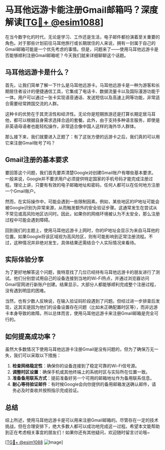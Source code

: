 # 马耳他远游卡能注册Gmail邮箱吗？深度解读[[TG💪+ @esim1088](https://t.me/s/esim1088)]

在当今数字化的时代，无论是学习、工作还是生活，电子邮件都扮演着至关重要的角色。对于那些计划前往马耳他旅行或长期居住的人来说，拥有一封属于自己的Gmail邮箱可能是一个优先考虑的事情。但是，问题来了——使用马耳他远游卡是否能够顺利注册Gmail邮箱呢？今天我们就来详细聊聊这个话题。

## 马耳他远游卡是什么？

首先，让我们简单了解一下什么是马耳他远游卡。马耳他远游卡是一种为游客和长期居住者设计的便捷通信工具，它集成了电话卡、数据流量卡以及国际漫游功能于一体。用户可以通过一张卡实现语音通话、发送短信以及高速上网等功能，非常适合需要经常跨国交流的人群。

这种卡的优势在于其灵活性和经济性。无论你是短期旅游还是打算长期定居马耳他，都可以根据自身需求选择合适的套餐。此外，由于支持多种语言服务，即使是非英语母语者也能轻松操作，非常适合像中国人这样的海外华人群体。

那么接下来，我们就要进入正题了：有了这张方便的远游卡之后，我们真的可以用它来注册Gmail账号了吗？

## Gmail注册的基本要求

要回答这个问题，我们首先要弄清楚Google对创建Gmail账户有哪些基本要求。一般来说，Google并不要求用户必须提供特定国家的手机号码才能完成注册过程。理论上讲，只要有有效的电子邮箱地址和密码，任何人都可以在任何地方注册一个Gmail账户。

然而，在实际操作中，可能会遇到一些限制因素。例如，某些地区的IP地址可能会被Google识别为异常来源，从而触发额外的安全验证步骤。这通常发生在尝试从不常见或高风险地区访问时。因此，如果你的网络环境被认为不太安全，那么注册过程中可能会遇到障碍。

回到我们的主题上，使用马耳他远游卡上网时，你的IP地址会显示为来自马耳他的位置。如果Google将该区域视为高风险区，则有可能影响到正常注册流程。不过，这种情况并非绝对发生，具体结果还需结合个人实际情况来看待。

## 实际体验分享

为了更好地解答这个问题，我特意找了几位已经持有马耳他远游卡的朋友进行了测试。他们分别尝试用自己的设备连接到当地的Wi-Fi热点，并通过浏览器访问Gmail官网进行新账户创建。结果显示，大部分人都能够顺利完成整个注册过程，没有遇到明显的困难。

当然，也有少数人反映说，在输入验证码阶段遇到了问题。但经过进一步排查后发现，这其实是因为他们的设备设置存在问题（比如未正确配置时区等），而非远游卡本身导致的故障。所以总体而言，使用马耳他远游卡来注册Gmail邮箱是完全可行的。

## 如何提高成功率？

虽然大多数情况下使用马耳他远游卡注册Gmail是没有问题的，但为了确保万无一失，我们可以采取以下措施：

1. **检查网络稳定性**：确保你的设备连接到了稳定可靠的Wi-Fi信号源。
2. **调整时区设置**：确保手机或其他终端上的系统时区与实际所在位置一致。
3. **准备备用联系方式**：提前准备好另一个可用的邮箱地址作为备用联系信息。
4. **耐心等待验证邮件**：有时候Google会向你提供的备用邮箱发送确认邮件，请务必及时查收并按照指示完成验证。

## 总结

综上所述，使用马耳他远游卡是可以用来注册Gmail邮箱的。尽管存在一定的技术挑战，但在合理安排下，绝大多数人都可以成功地完成这一过程。希望本文能帮助到正在考虑相关事宜的朋友们！如果你还有其他疑问，欢迎随时留言讨论哦~

[[TG💪+ @esim1088](https://t.me/s/esim1088) ![Image](https://i.postimg.cc/4NQfJmqS/Snipaste-2025-05-13-00-14-12.png)]